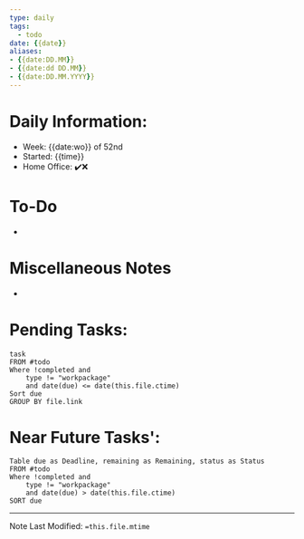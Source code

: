```yaml
---
type: daily
tags: 
  - todo
date: {{date}}
aliases: 
- {{date:DD.MM}}
- {{date:dd DD.MM}}
- {{date:DD.MM.YYYY}}
---
```

# Daily Information:
- Week: {{date:wo}} of 52nd
- Started: {{time}}
- Home Office: ✔️❌

# To-Do
- 

# Miscellaneous Notes
- 

# Pending Tasks:
```dataview
task
FROM #todo 
Where !completed and
	type != "workpackage"
	and date(due) <= date(this.file.ctime)
Sort due
GROUP BY file.link
```
# Near Future Tasks':
```dataview
Table due as Deadline, remaining as Remaining, status as Status
FROM #todo 
Where !completed and
	type != "workpackage"
	and date(due) > date(this.file.ctime)
SORT due
```

___
Note Last Modified: `=this.file.mtime`